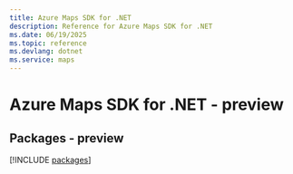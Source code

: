 ```yaml
---
title: Azure Maps SDK for .NET
description: Reference for Azure Maps SDK for .NET
ms.date: 06/19/2025
ms.topic: reference
ms.devlang: dotnet
ms.service: maps
---
```

# Azure Maps SDK for .NET - preview
## Packages - preview
[!INCLUDE [packages](maps-index.md)]